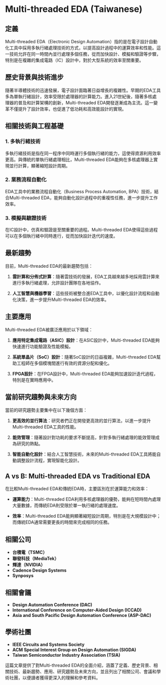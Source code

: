 # Multi-threaded EDA (Taiwanese)

## 定義

Multi-threaded EDA（Electronic Design Automation）指的是在電子設計自動化工具中採用多執行緒處理技術的方式，以提高設計過程中的運算效率和性能。這一技術允許在同一時間內並行處理多個任務，從而加快設計、模擬和驗證等步驟，特別是在複雜的集成電路（IC）設計中，對於大型系統的效率至關重要。

## 歷史背景與技術進步

隨著半導體技術的迅速發展，電子設計面臨著日益增長的複雜性。早期的EDA工具多為單執行緒設計，效率受限於處理器的計算能力。進入21世紀後，隨著多核處理器的普及和計算架構的創新，Multi-threaded EDA開發逐漸成為主流。這一變革不僅提升了設計效率，也促進了低功耗和高效能設計的實現。

## 相關技術與工程基礎

### 1. 多執行緒技術

多執行緒技術是指在同一程序中同時運行多個執行緒的能力，這使得資源利用效率更高。與傳統的單執行緒處理相比，Multi-threaded EDA能夠在多核處理器上實現並行計算，顯著縮短設計周期。

### 2. 業務流程自動化

EDA工具中的業務流程自動化（Business Process Automation, BPA）技術，結合Multi-threaded EDA，能夠自動化設計過程中的重複性任務，進一步提升工作效率。

### 3. 模擬與驗證技術

在IC設計中，仿真和驗證是至關重要的過程。Multi-threaded EDA使得這些過程可以在多個執行緒中同時進行，從而加快設計迭代的速度。

## 最新趨勢

目前，Multi-threaded EDA的最新趨勢包括：

1. **雲計算和分佈式計算**：隨著雲技術的發展，EDA工具越來越多地採用雲計算來進行多執行緒處理，允許設計團隊在各地協作。
   
2. **人工智慧與機器學習**：這些技術被整合進EDA工具中，以優化設計流程和自動化決策，進一步提升Multi-threaded EDA的效率。

## 主要應用

Multi-threaded EDA被廣泛應用於以下領域：

1. **應用特定集成電路（ASIC）設計**：在ASIC設計中，Multi-threaded EDA能夠快速進行功能驗證及性能模擬。

2. **系統單晶片（SoC）設計**：隨著SoC設計的日益複雜，Multi-threaded EDA幫助工程師在多個模塊間進行有效的資源分配和優化。

3. **FPGA設計**：在FPGA設計中，Multi-threaded EDA能夠加速設計迭代過程，特別是在實時應用中。

## 當前研究趨勢與未來方向

當前的研究趨勢主要集中在以下幾個方面：

1. **更高效的並行算法**：研究者們正在開發更高效的並行算法，以進一步提升Multi-threaded EDA工具的性能。

2. **能效管理**：隨著設計對功耗的要求不斷提高，針對多執行緒處理的能效管理成為研究的熱點。

3. **智能自動化設計**：結合人工智慧技術，未來的Multi-threaded EDA工具將能自動調整設計流程，實現智能化設計。

## A vs B: Multi-threaded EDA vs Traditional EDA

在比較Multi-threaded EDA和傳統EDA時，主要區別在於運算能力和效率：

- **運算能力**：Multi-threaded EDA利用多核處理器的優勢，能夠在短時間內處理大量數據，而傳統EDA則受限於單一執行緒的處理速度。

- **效率**：Multi-threaded EDA能夠顯著縮短設計周期，特別是在大規模設計中；而傳統EDA通常需要更長的時間來完成相同的任務。

## 相關公司

- **台積電（TSMC）**
- **聯發科技（MediaTek）**
- **輝達（NVIDIA）**
- **Cadence Design Systems**
- **Synposys**

## 相關會議

- **Design Automation Conference (DAC)**
- **International Conference on Computer-Aided Design (ICCAD)**
- **Asia and South Pacific Design Automation Conference (ASP-DAC)**

## 學術社團

- **IEEE Circuits and Systems Society**
- **ACM Special Interest Group on Design Automation (SIGDA)**
- **Taiwan Semiconductor Industry Association (TSIA)**

這篇文章提供了對Multi-threaded EDA的全面介紹，涵蓋了定義、歷史背景、相關技術、最新趨勢、應用、研究趨勢及未來方向，並且列出了相關公司、會議和學術社團，以便讀者獲得更深入的理解和參考資料。